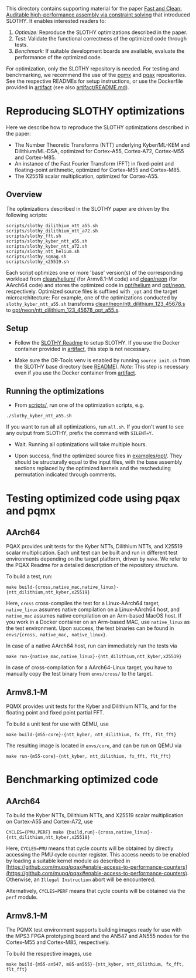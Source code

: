 This directory contains supporting material for the paper [Fast and Clean: Auditable
high-performance assembly via constraint solving](https://eprint.iacr.org/2022/1303.pdf)
that introduced SLOTHY. It enables interested readers to:

1. _Optimize:_ Reproduce the SLOTHY optimizations described in the paper.
2. _Test:_ Validate the functional correctness of the optimized code through tests.
3. _Benchmark:_ If suitable development boards are available, evaluate the performance of the optimized code.

For optimization, only the SLOTHY repository is needed. For testing and benchmarking, we recommend the use of the
[pqmx](https://github.com/slothy-optimizer/pqmx) and [pqax](https://github.com/slothy-optimizer/pqax)
repositories. See the respective READMEs for setup instructions, or use the Dockerfile provided in
[artifact](artifact) (see also [artifact/README.md](artifact/README.md)).

# Reproducing SLOTHY optimizations

Here we describe how to reproduce the SLOTHY optimizations described in the paper:
- The Number Theoretic Transforms (NTT) underlying Kyber/ML-KEM and Dilithium/ML-DSA, optimized for Cortex-A55,
  Cortex-A72, Cortex-M55 and Cortex-M85.
- An instance of the Fast Fourier Transform (FFT) in fixed-point and floating-point arithmetic,
  optimized for Cortex-M55 and Cortex-M85.
- The X25519 scalar multiplication, optimized for Cortex-A55.

## Overview

The optimizations described in the SLOTHY paper are driven by the following scripts:

```
scripts/slothy_dilithium_ntt_a55.sh
scripts/slothy_dilithium_ntt_a72.sh
scripts/slothy_fft.sh
scripts/slothy_kyber_ntt_a55.sh
scripts/slothy_kyber_ntt_a72.sh
scripts/slothy_ntt_helium.sh
scripts/slothy_sqmag.sh
scripts/slothy_x25519.sh
```

Each script optimizes one or more 'base' version(s) of the corresponding workload from [clean/helium/](./clean/helium/)
(for Armv8.1-M code) and [clean/neon](clean/neon) (for AArch64 code) and stores the optimized
code in [opt/helium](./opt/helium) and [opt/neon](./opt/neon), respectively. Optimized
source files is suffixed with `_opt` and the target microarchitecture: For example, one of the optimizations conducted
by `slothy_kyber_ntt_a55.sh` transforms
[clean/neon/ntt_dilithium_123_45678.s](./clean/neon/ntt_dilithium_123_45678.s) to
[opt/neon/ntt_dilithium_123_45678_opt_a55.s](./opt/neon/ntt_dilithium_123_45678_opt_a55.s).

## Setup

* Follow the [SLOTHY Readme](../README.md) to setup SLOTHY. If you use the Docker container provided in
  [artifact](artifact), this step is not necessary.

* Make sure the OR-Tools venv is enabled by running `source init.sh` from the SLOTHY base directory (see
  [README](../README.md)). _Note:_ This step is necessary even if you use the Docker container from
  [artifact](artifact).

## Running the optimizations

* From [scripts/](./scripts/), run one of the optimization scripts, e.g.

```
./slothy_kyber_ntt_a55.sh
```

If you want to run all all optimizations, run `all.sh`. If you don't want to see any output from SLOTHY, prefix the
command with `SILENT=Y`.

* Wait. Running all optimizations will take multiple hours.

* Upon success, find the optimized source files in [examples/opt/](../examples/opt). They should be structurally equal
  to the input files, with the base assembly sections replaced by the optimized kernels and the rescheduling permutation
  indicated through comments.

# Testing optimized code using pqax and pqmx

## AArch64

PQAX provides unit tests for the Kyber NTTs, Dilithium NTTs, and X25519 scalar multiplication. Each unit test can be
built and run in different test environments depending on the target platform, driven by `make`. We refer to the PQAX
Readme for a detailed description of the repository structure.

To build a test, run:

```
make build-{cross,native_mac,native_linux}-{ntt_dilithium,ntt_kyber,x25519}
```

Here, `cross` cross-compiles the test for a Linux-AArch64 target, `native_linux` assumes native compilation on a
Linux-AArch64 host, and `native_mac` assumes native compilation on an Arm-based MacOS host. If you work in a Docker
container on an Arm-based MAC, use `native_linux` as the test environment. Upon success, the test
binaries can be found in `envs/{cross, native_mac, native_linux}`.

In case of a native AArch64 host, run can immediately run the tests via

```
make run-{native_mac,native_linux}-{ntt_dilithium,ntt_kyber,x25519}
```

In case of cross-compilation for a AArch64-Linux target, you have to manually copy the test binary from `envs/cross/` to
the target.

## Armv8.1-M

PQMX provides unit tests for the Kyber and Dilithium NTTs, and for the floating point and fixed point partial FFT.

To build a unit test for use with QEMU, use

```
make build-{m55-core}-{ntt_kyber, ntt_dilithium, fx_fft, flt_fft}
```

The resulting image is located in `envs/core`, and can be run on QEMU via

```
make run-{m55-core}-{ntt_kyber, ntt_dilithium, fx_fft, flt_fft}
```

# Benchmarking optimized code

## AArch64

To build the Kyber NTTs, Dilithium NTTs, and X25519 scalar multiplication on Cortex-A55 and Cortex-A72, use

```
CYCLES={PMU,PERF} make {build,run}-{cross,native_linux}-{ntt_dilithium,ntt_kyber,x25519}
```

Here, `CYCLES=PMU` means that cycle counts will be obtained by directly accessing the PMU cycle counter register. This
access needs to be enabled by loading a suitable kernel module as described in
[https://github.com/mupq/pqax#enable-access-to-performance-counters](https://github.com/mupq/pqax#enable-access-to-performance-counters). Otherwise,
an `Illegal Instruction` abort will be encountered.

Alternatively, `CYCLES=PERF` means that cycle counts will be obtained via the `perf` module.

## Armv8.1-M

The PQMX test environment supports building images ready for use with the MPS3 FPGA prototyping board
and the AN547 and AN555 nodes for the Cortex-M55 and Cortex-M85, respectively.

To build the respective images, use

```
make build-{m55-an547, m85-an555}-{ntt_kyber, ntt_dilithium, fx_fft, flt_fft}
```